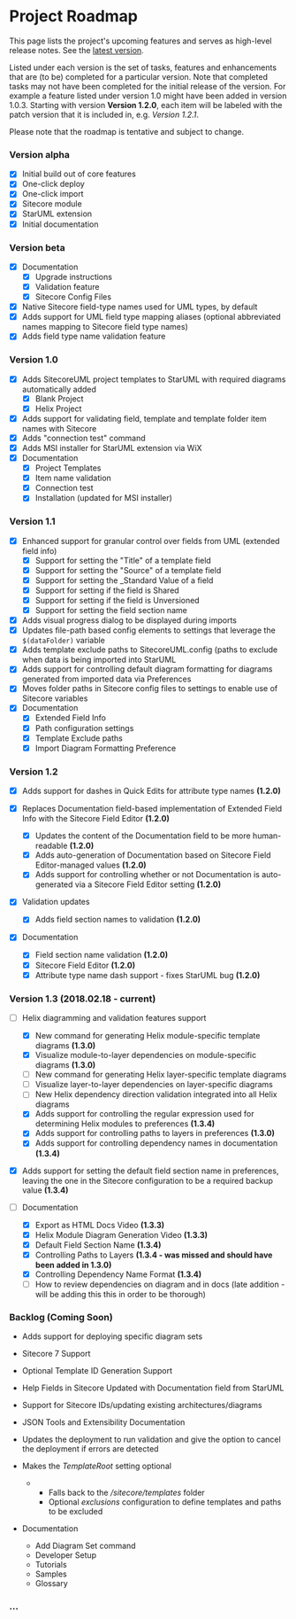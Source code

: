 # Project Roadmap

This page lists the project's upcoming features and serves as high-level release notes. See the [latest version](#version-12-20171020---current).

Listed under each version is the set of tasks, features and enhancements that are \(to be\) completed for a particular version. Note that completed tasks may not have been completed for the initial release of the version. For example a feature listed under version 1.0 might have been added in version 1.0.3. Starting with version **Version 1.2.0**, each item will be labeled with the patch version that it is included in, e.g. _Version 1.2.1_.

Please note that the roadmap is tentative and subject to change.

### Version alpha

* [x] Initial build out of core features
* [x] One-click deploy
* [x] One-click import
* [x] Sitecore module
* [x] StarUML extension
* [x] Initial documentation

### Version beta

* [x] Documentation
  * [x] Upgrade instructions
  * [x] Validation feature
  * [x] Sitecore Config Files
* [x] Native Sitecore field-type names used for UML types, by default
* [x] Adds support for UML field type mapping aliases \(optional abbreviated names mapping to Sitecore field type names\)
* [x] Adds field type name validation feature

### Version 1.0

* [x] Adds SitecoreUML project templates to StarUML with required diagrams automatically added
  * [x] Blank Project
  * [x] Helix Project
* [x] Adds support for validating field, template and template folder item names with Sitecore
* [x] Adds "connection test" command
* [x] Adds MSI installer for StarUML extension via WiX
* [x] Documentation
  * [x] Project Templates
  * [x] Item name validation
  * [x] Connection test
  * [x] Installation \(updated for MSI installer\)

### Version 1.1

* [x] Enhanced support for granular control over fields from UML \(extended field info\)
  * [x] Support for setting the "Title" of a template field
  * [x] Support for setting the "Source" of a template field
  * [x] Support for setting the \_Standard Value of a field
  * [x] Support for setting if the field is Shared
  * [x] Support for setting if the field is Unversioned
  * [x] Support for setting the field section name
* [x] Adds visual progress dialog to be displayed during imports
* [x] Updates file-path based config elements to settings that leverage the `$(dataFolder)` variable
* [x] Adds template exclude paths to SitecoreUML.config \(paths to exclude when data is being imported into StarUML
* [x] Adds support for controlling default diagram formatting for diagrams generated from imported data via Preferences
* [x] Moves folder paths in Sitecore config files to settings to enable use of Sitecore variables
* [x] Documentation
  * [x] Extended Field Info
  * [x] Path configuration settings
  * [x] Template Exclude paths
  * [x] Import Diagram Formatting Preference

### Version 1.2

* [x] Adds support for dashes in Quick Edits for attribute type names **\(1.2.0\)**
* [x] Replaces Documentation field-based implementation of Extended Field Info with the Sitecore Field Editor **\(1.2.0\)**

  * [x] Updates the content of the Documentation field to be more human-readable **\(1.2.0\)**
  * [x] Adds auto-generation of Documentation based on Sitecore Field Editor-managed values **\(1.2.0\)**
  * [x] Adds support for controlling whether or not Documentation is auto-generated via a Sitecore Field Editor setting **\(1.2.0\)**

* [x] Validation updates

  * [x] Adds field section names to validation **\(1.2.0\)**

* [x] Documentation

  * [x] Field section name validation **\(1.2.0\)**
  * [x] Sitecore Field Editor **\(1.2.0\)**
  * [x] Attribute type name dash support - fixes StarUML bug **\(1.2.0\)**

### Version 1.3 \(2018.02.18 - current\)

* [ ] Helix diagramming and validation features support

  * [x] New command for generating Helix module-specific template diagrams **\(1.3.0\)**
  * [x] Visualize module-to-layer dependencies on module-specific diagrams **\(1.3.0\)**
  * [ ] New command for generating Helix layer-specific template diagrams
  * [ ] Visualize layer-to-layer dependencies on layer-specific diagrams
  * [ ] New Helix dependency direction validation integrated into all Helix diagrams
  * [x] Adds support for controlling the regular expression used for determining Helix modules to preferences **\(1.3.4\)**
  * [x] Adds support for controlling paths to layers in preferences **\(1.3.0\)**
  * [x] Adds support for controlling dependency names in documentation **\(1.3.4\)**

* [x] Adds support for setting the default field section name in preferences, leaving the one in the Sitecore configuration to be a required backup value **\(1.3.4\)**

* [ ] Documentation

  * [x] Export as HTML Docs Video **\(1.3.3\)**
  * [x] Helix Module Diagram Generation Video **\(1.3.3\)**
  * [x] Default Field Section Name **\(1.3.4\)**
  * [x] Controlling Paths to Layers **\(1.3.4 - **was missed and should have been added in 1.3.0**\)**
  * [x] Controlling Dependency Name Format **\(1.3.4\)**
  * [ ] How to review dependencies on diagram and in docs \(late addition - will be adding this this in order to be thorough\)

### Backlog \(Coming Soon\)

* Adds support for deploying specific diagram sets
* Sitecore 7 Support
* Optional Template ID Generation Support
* Help Fields in Sitecore Updated with Documentation field from StarUML

* Support for Sitecore IDs/updating existing architectures/diagrams

* JSON Tools and Extensibility Documentation

* Updates the deployment to run validation and give the option to cancel the deployment if errors are detected

* Makes the _TemplateRoot_ setting optional

  * * Falls back to the _/sitecore/templates_ folder 
    * Optional _exclusions_ configuration to define templates and paths to be excluded

* Documentation

  * Add Diagram Set command
  * Developer Setup
  * Tutorials
  * Samples
  * Glossary

### ...

### 




